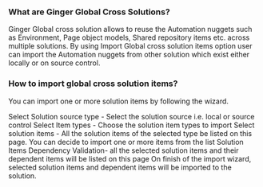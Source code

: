 ﻿### What are Ginger Global Cross Solutions?
Ginger Global cross solution allows to reuse the Automation nuggets such as Environment, Page object models, Shared repository items etc. across multiple solutions.
By using Import Global cross solution items option user can import the Automation nuggets from other solution which exist either locally or on source control.

### How to import global cross solution items?
You can import one or more solution items by following the wizard.

Select Solution source type - Select the solution source i.e. local or source control
Select Item types - Choose the solution item types to import
Select solution items - All the solution items of the selected type be listed on this page. You can decide to import one or more items from the list
Solution Items Dependency Validation- all the selected solution items and their dependent items will be listed on this page
On finish of the import wizard, selected solution items and dependent items will be imported to the solution.
